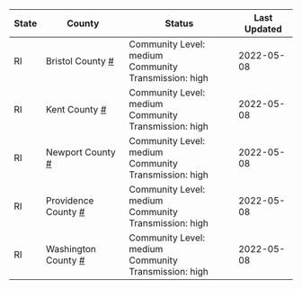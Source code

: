 State | County | Status | Last Updated
--- | --- | --- | --- 
RI | Bristol County <a href="#bristol_county">#</a> | <a name="bristol_county"></a>Community Level: medium<br/>Community Transmission: high | 2022-05-08
RI | Kent County <a href="#kent_county">#</a> | <a name="kent_county"></a>Community Level: medium<br/>Community Transmission: high | 2022-05-08
RI | Newport County <a href="#newport_county">#</a> | <a name="newport_county"></a>Community Level: medium<br/>Community Transmission: high | 2022-05-08
RI | Providence County <a href="#providence_county">#</a> | <a name="providence_county"></a>Community Level: medium<br/>Community Transmission: high | 2022-05-08
RI | Washington County <a href="#washington_county">#</a> | <a name="washington_county"></a>Community Level: medium<br/>Community Transmission: high | 2022-05-08
